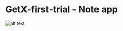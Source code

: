 # GetX-first-trial - Note app


![alt text](https://github.com/Aya-Jafar/GetX-first-trial/blob/main/WM-Screenshots-20221001050907.png)
